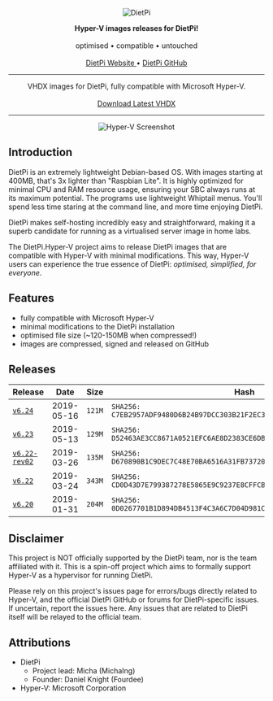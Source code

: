 <html>
	<p align="center">
		<img src="https://user-images.githubusercontent.com/10241434/52020486-654f5f00-252c-11e9-9659-afb0b66c5931.png" alt="DietPi">
	</p>
	<p align="center">
		<b>Hyper-V images releases for DietPi!</b>
		<br><br>
		optimised • compatible • untouched
		<br><br>
		<a href="https://dietpi.com">
            DietPi Website
        </a>
		•
		<a href="https://github.com/Fourdee/DietPi.git">
            DietPi GitHub
        </a>
	</p>
	<hr>
	<p align="center">
        VHDX images for DietPi, fully compatible with Microsoft Hyper-V.
		<br><br>
		<a href="https://github.com/yumiris/DietPi.Hyper-V/releases/latest">
            Download Latest VHDX
        </a>
	</p>
    <hr>
	<p align="center">
		<img src="https://user-images.githubusercontent.com/10241434/54876749-e4d41d00-4e4f-11e9-9433-fe7dc77a1703.png" alt="Hyper-V Screenshot">
	</p>
</html>

## Introduction

DietPi is an extremely lightweight Debian-based OS. With images starting at
400MB, that's 3x lighter than "Raspbian Lite". It is highly optimized for
minimal CPU and RAM resource usage, ensuring your SBC always runs at its maximum
potential. The programs use lightweight Whiptail menus. You'll spend less time
staring at the command line, and more time enjoying DietPi.

DietPi makes self-hosting incredibly easy and straightforward, making it a
superb candidate for running as a virtualised server image in home labs.

The DietPi.Hyper-V project aims to release DietPi images that are compatible
with Hyper-V with minimal modifications. This way, Hyper-V users can experience
the true essence of DietPi: *optimised, simplified, for everyone*.

## Features

- fully compatible with Microsoft Hyper-V
- minimal modifications to the DietPi installation
- optimised file size (~120-150MB when compressed!)
- images are compressed, signed and released on GitHub

## Releases

| Release                                                                             | Date       | Size   | Hash                                                                       |
| ----------------------------------------------------------------------------------- | ---------- | ------ | -------------------------------------------------------------------------- |
| [`v6.24`](https://github.com/yumiris/DietPi.Hyper-V/releases/tag/v6.24)             | 2019-05-16 | `121M` | `SHA256: C7EB2957ADF9480D6B24B97DCC303B21F2EC3C1314F696C67899790EAF604DF9` |
| [`v6.23`](https://github.com/yumiris/DietPi.Hyper-V/releases/tag/v6.23)             | 2019-05-13 | `129M` | `SHA256: D52463AE3CC8671A0521EFC6AE8D2383CE6DB6D5452BEA8264E919780D4FFAAF` |
| [`v6.22-rev02`](https://github.com/yumiris/DietPi.Hyper-V/releases/tag/v6.22-rev02) | 2019-03-26 | `135M` | `SHA256: D670890B1C9DEC7C48E70BA6516A31FB73720FA7BDC863F2DD709DDC93DE3359` |
| [`v6.22`](https://github.com/yumiris/DietPi.Hyper-V/releases/tag/v6.22)             | 2019-03-24 | `343M` | `SHA256: CD0D43D7E799387278E5865E9C9237E8CFFCBF5C418D061DBD4E67B1E437266E` |
| [`v6.20`](https://github.com/yumiris/DietPi.Hyper-V/releases/tag/v6.20)             | 2019-01-31 | `204M` | `SHA256: 0D0267701B1D894DB4513F4C3A6C7D04D981CC77661C413B7DAC13424A9AB783` |

## Disclaimer

This project is NOT officially supported by the DietPi team, nor is the team
affiliated with it. This is a spin-off project which aims to formally support
Hyper-V as a hypervisor for running DietPi.

Please rely on this project's issues page for errors/bugs directly related to
Hyper-V, and the official DietPi GitHub or forums for DietPi-specific issues. If
uncertain, report the issues here. Any issues that are related to DietPi itself
will be relayed to the official team.

## Attributions

- DietPi
  - Project lead: Micha (MichaIng)
  - Founder: Daniel Knight (Fourdee)
- Hyper-V: Microsoft Corporation
